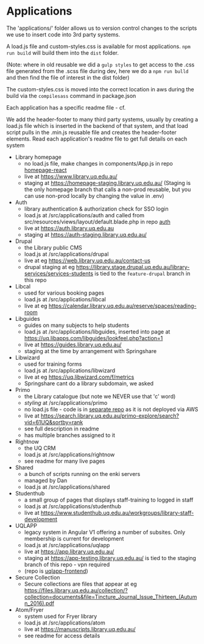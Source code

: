# Applications

The 'applications/' folder allows us to version control changes to the scripts we use to insert code into 3rd party systems.

A load.js file and custom-styles.css is available for most applications. `npm run build` will build them into the `dist` folder.

(Note: where in old reusable we did a `gulp styles` to get access to the .css file generated from the .scss file during dev, here we do a `npm run bulld` and then find the file of interest in the dist folder)

The custom-styles.css is moved into the correct location in aws during the build via the `compilesass` command in package.json

Each application has a specific readme file - cf.

We add the header-footer to many third party systems, usually by creating a load.js file which is inserted in the backend of that system, and that load script pulls in the .min.js reusable file and creates the header-footer elements. Read each application's readme file to get full details on each system

- Library homepage
  - no load.js file, make changes in components/App.js in repo [homepage-react](https://github.com/uqlibrary/homepage-react)
  - live at <https://www.library.uq.edu.au/>
  - staging at <https://homepage-staging.library.uq.edu.au/> (Staging is the only homepage branch that calls a non-prod reusable, but you can use non-prod locally by changing the value in .env)
- Auth
  - library authentication & authorization check for SSO login
  - load.js at /src/applications/auth and called from src/resources/views/layout/default.blade.php in repo [auth](https://github.com/uqlibrary/auth)
  - live at <https://auth.library.uq.edu.au>
  - staging at <https://auth-staging.library.uq.edu.au/>
- Drupal
  - the Library public CMS
  - load.js at /src/applications/drupal
  - live at eg <https://web.library.uq.edu.au/contact-us>
  - drupal staging at eg <https://library.stage.drupal.uq.edu.au/library-services/services-students> is tied to the `feature-drupal` branch in this repo
- Libcal
  - used for various booking pages
  - load.js at /src/applications/libcal
  - live at eg <https://calendar.library.uq.edu.au/reserve/spaces/reading-room>
- Libguides
  - guides on many subjects to help students
  - load.js at /src/applications/libguides, inserted into page at <https://uq.libapps.com/libguides/lookfeel.php?action=1>
  - live at <https://guides.library.uq.edu.au/>
  - staging at the time by arrangement with Springshare
- Libwizard
  - used for training forms
  - load.js at /src/applications/libwizard
  - live at eg <https://uq.libwizard.com/f/metrics>
  - Springshare cant do a library subdomain, we asked
- Primo
  - the Library catalogue (but note we NEVER use that 'c' word)
  - _styling_ at /src/applications/primo
  - no load.js file - code is in [separate repo](https://github.com/uqlibrary/exlibris-primo) as it is not deployed via AWS
  - live at <https://search.library.uq.edu.au/primo-explore/search?vid=61UQ&sortby=rank>
  - see full description in readme
  - has multiple branches assigned to it
- Rightnow
  - the UQ CRM
  - load.js at /src/applications/rightnow
  - see readme for many live pages
- Shared
  - a bunch of scripts running on the enki servers
  - managed by Dan
  - load.js at /src/applications/shared
- Studenthub
  - a small group of pages that displays staff-training to logged in staff
  - load.js at /src/applications/studenthub
  - live at <https://www.studenthub.uq.edu.au/workgroups/library-staff-development>
- UQLAPP
  - legacy system in Angular V1 offering a number of subsites. Only membership is current for development
  - load.js at /src/applications/uqlapp
  - live at <https://app.library.uq.edu.au/>
  - staging at <https://app-testing.library.uq.edu.au/> is tied to the staging branch of this repo - vpn required
  - (repo is [uqlapp-frontend](https://github.com/uqlibrary/uqlapp-frontend))
- Secure Collection
  - Secure collections are files that appear at eg <https://files.library.uq.edu.au/collection/?collection=documents&file=Tincture_Journal_Issue_Thirteen_(Autumn_2016).pdf> 
- Atom/Fryer
  - system used for Fryer library
  - load.js at /src/applications/atom
  - live at <https://manuscripts.library.uq.edu.au/>
  - see readme for access details
